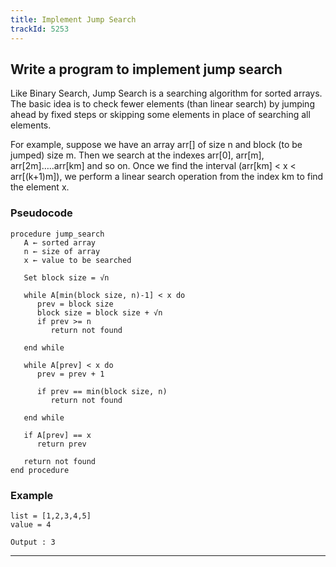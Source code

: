 ```yaml
---
title: Implement Jump Search
trackId: 5253
---
```


## Write a program to implement jump search

Like Binary Search, Jump Search is a searching algorithm for sorted arrays. The basic idea is to check fewer elements (than linear search) by jumping ahead by fixed steps or skipping some elements in place of searching all elements.

For example, suppose we have an array arr[] of size n and block (to be jumped) size m. Then we search at the indexes arr[0], arr[m], arr[2m]…..arr[km] and so on. Once we find the interval (arr[km] < x < arr[(k+1)m]), we perform a linear search operation from the index km to find the element x.

### Pseudocode

```text
procedure jump_search
   A ← sorted array
   n ← size of array
   x ← value to be searched

   Set block size = √n

   while A[min(block size, n)-1] < x do
      prev = block size
      block size = block size + √n
      if prev >= n
         return not found
         
   end while
   
   while A[prev] < x do
      prev = prev + 1
      
      if prev == min(block size, n)
         return not found
         
   end while
   
   if A[prev] == x
      return prev
      
   return not found
end procedure
```

### Example

```text
list = [1,2,3,4,5]
value = 4

Output : 3
```

---
